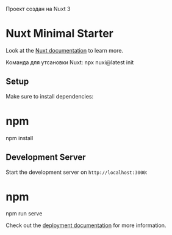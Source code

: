 Проект создан на Nuxt 3

# Nuxt Minimal Starter

Look at the [Nuxt documentation](https://nuxt.com/docs/getting-started/introduction) to learn more.

Команда для утсановки Nuxt:
npx nuxi@latest init

## Setup
Make sure to install dependencies:
# npm
npm install

## Development Server
Start the development server on `http://localhost:3000`:
# npm
npm run serve

Check out the [deployment documentation](https://nuxt.com/docs/getting-started/deployment) for more information.
